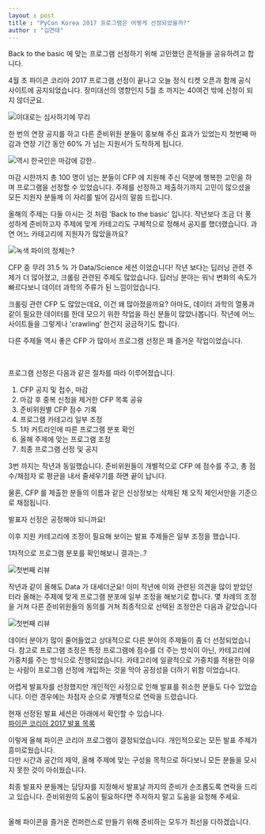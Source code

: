 ```yaml
---
layout : post
title : "PyCon Korea 2017 프로그램은 어떻게 선정되었을까?"
author : "김연태"
---
```


Back to the basic 에 맞는 프로그램 선정하기 위해 고민했던 흔적들을 공유하려고 합니다.

4월 초 파이콘 코리아 2017 프로그램 선정이 끝나고 오늘 정식 티켓 오픈과 함께 공식 사이트에 공지되었습니다.
장미대선의 영향인지 5월 초 까지는 40여건 밖에 신청이 되지 않더군요.


![이대로는 심사하기에 무리](/assets/2017/2017-07-31-cfp.png)  

한 번의 연장 공지를 하고 다른 준비위원 분들이 홍보해 주신 효과가 있었는지 첫번째 마감과 연장 기간 동안 60% 가 넘는 지원서가 도착하게 됩니다.


![역시 한국인은 마감에 강한..](/assets/2017/2017-07-31-cfp-graph.png)  

마감 시한까지 총 100 명이 넘는 분들이 CFP 에 지원해 주신 덕분에 행복한 고민을 하며 프로그램을 선정할 수 있었습니다.
주제를 선정하고 제출하기까지 고민이 많으셨을 모든 지원자 분들께 이 자리를 빌어 감사의 말씀 드립니다.

올해의 주제는 다들 아시는 것 처럼 'Back to the basic' 입니다.
작년보다 조금 더 풍성하게 준비하고자 주제에 맞게 카테고리도 구체적으로 정해서 공지를 했더랬습니다.
과연 어느 카테고리에 지원자가 많았을까요?


![녹색 파이의 정체는?](/assets/2017/2017-07-31-cfp-pie.png)  

CFP 중 무려 31.5 % 가 Data/Science 세션 이었습니다! 작년 보다는 딥러닝 관련 주제가 더 많아졌고, 크롤링 관련된 주제도 많았습니다.
딥러닝 분야는 워낙 변화의 속도가 빠르다보니 데이터 과학의 주류가 된 느낌이었습니다.

크롤링 관련 CFP 도 많았는데요, 이건 왜 많아졌을까요?
아마도, 데이터 과학의 열풍과 같이 필요한 데이터를 한데 모으기 위한 작업을 하신 분들이 많았나봅니다.
작년에 어느 사이트들을 그렇게나 'crawling' 한건지 궁금하기도 합니다.

다른 주제들 역시 좋은 CFP 가 많아서 프로그램 선정은 꽤 즐거운 작업이었습니다.

<br/>

프로그램 선정은 다음과 같은 절차를 따라 이루어졌습니다.


1. CFP 공지 및 접수, 마감
2. 마감 후 중복 신청을 제거한 CFP 목록 공유
3. 준비위원별 CFP 점수 기록
4. 프로그램 카테고리 일부 조정
5. 1차 커트라인에 따른 프로그램 분포 확인
6. 올해 주제에 맞는 프로그램 조정
7. 최종 프로그램 선정 및 공지


3번 까지는 작년과 동일했습니다. 준비위원들이 개별적으로 CFP 에 점수를 주고, 총 점수/채점자 로 평균을 내서 줄세우기를 하면 끝이 납니다. 

물론, CFP 를 제출한 분들의 이름과 같은 신상정보는 삭제된 채 오직 제인서만을 기준으로 채점됩니다.  

발표자 선정은 공정해야 되니까요!  

이후 지원 카테고리에 조정이 필요해 보이는 발표 주제들은 일부 조정을 했습니다.

1차적으로 프로그램 분포를 확인해보니 결과는..?


![첫번째 리뷰](/assets/2017/2017-07-31-review-1.png)

작년과 같이 올해도 Data 가 대세더군요!
이미 작년에 이와 관련된 의견을 많이 받았던 터라 올해는 주제에 맞게 프로그램 분포에 일부 조정을 해보기로 합니다.
몇 차례의 조정을 거쳐 다른 준비위원들의 동의를 거쳐 최종적으로 선택된 조정안은 다음과 같았습니다


![첫번째 리뷰](/assets/2017/2017-07-31-review-2.png)

데이터 분야가 많이 줄어들었고 상대적으로 다른 분야의 주제들이 좀 더 선정되었습니다.
참고로 프로그램 조정은 특정 프로그램에 점수를 더 주는 방식이 아닌, 카테고리에 가중치를 주는 방식으로 진행되었습니다.
카테고리에 일괄적으로 가중치를 적용한 이유는 사람이 프로그램 선정에 개입하는 것을 막아 공정성을 더하기 위함 이었습니다.

어렵게 발표자를 선정했지만 개인적인 사정으로 인해 발표를 취소한 분들도 다수 있었습니다.
이런 경우에는 차점자 순으로 개별적으로 연락을 드렸습니다.

현재 선정된 발표 세션은 아래에서 확인할 수 있습니다.  
[파이콘 코리아 2017 발표 목록](https://www.pycon.kr/2017/program/list/)


이렇게 올해 파이콘 코리아 프로그램이 결정되었습니다. 개인적으로는 모든 발표 주제가 흥미로웠습니다.  
다만 시간과 공간의 제약, 올해 주제에 맞는 구성을 목적으로 하다보니 모든 분들을 모시지 못한 것이 아쉬웠습니다.  

최종 발표자 분들께는 담당자를 지정해서 발표날 까지의 준비가 순조롭도록 연락을 드리고 있습니다.
준비위원의 도움이 필요하다면 주저하지 말고 도움을 요청해 주세요.

<br>
올해 파이콘을 즐거운 컨퍼런스로 만들기 위해 준비하는 모두가 최선을 다하겠습니다.
